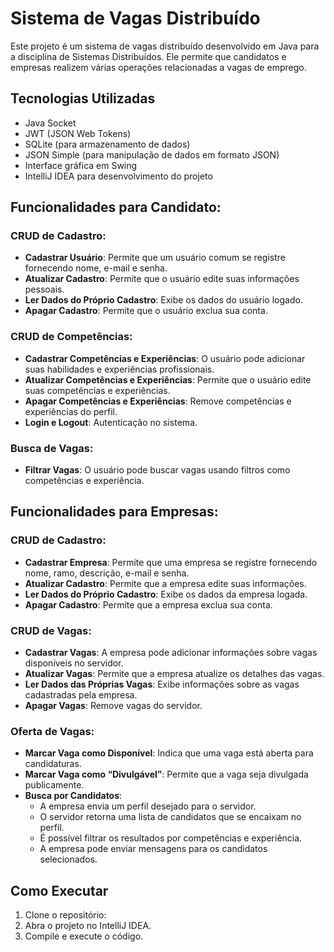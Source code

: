 # Sistema de Vagas Distribuído

Este projeto é um sistema de vagas distribuído desenvolvido em Java para a disciplina de Sistemas Distribuídos. Ele permite que candidatos e empresas realizem várias operações relacionadas a vagas de emprego.

## Tecnologias Utilizadas
- Java Socket
- JWT (JSON Web Tokens)
- SQLite (para armazenamento de dados)
- JSON Simple (para manipulação de dados em formato JSON)
- Interface gráfica em Swing
- IntelliJ IDEA para desenvolvimento do projeto

## Funcionalidades para Candidato:

### CRUD de Cadastro:
- **Cadastrar Usuário**: Permite que um usuário comum se registre fornecendo nome, e-mail e senha.
- **Atualizar Cadastro**: Permite que o usuário edite suas informações pessoais.
- **Ler Dados do Próprio Cadastro**: Exibe os dados do usuário logado.
- **Apagar Cadastro**: Permite que o usuário exclua sua conta.

### CRUD de Competências:
- **Cadastrar Competências e Experiências**: O usuário pode adicionar suas habilidades e experiências profissionais.
- **Atualizar Competências e Experiências**: Permite que o usuário edite suas competências e experiências.
- **Apagar Competências e Experiências**: Remove competências e experiências do perfil.
- **Login e Logout**: Autenticação no sistema.

### Busca de Vagas:
- **Filtrar Vagas**: O usuário pode buscar vagas usando filtros como competências e experiência.

## Funcionalidades para Empresas:

### CRUD de Cadastro:
- **Cadastrar Empresa**: Permite que uma empresa se registre fornecendo nome, ramo, descrição, e-mail e senha.
- **Atualizar Cadastro**: Permite que a empresa edite suas informações.
- **Ler Dados do Próprio Cadastro**: Exibe os dados da empresa logada.
- **Apagar Cadastro**: Permite que a empresa exclua sua conta.

### CRUD de Vagas:
- **Cadastrar Vagas**: A empresa pode adicionar informações sobre vagas disponíveis no servidor.
- **Atualizar Vagas**: Permite que a empresa atualize os detalhes das vagas.
- **Ler Dados das Próprias Vagas**: Exibe informações sobre as vagas cadastradas pela empresa.
- **Apagar Vagas**: Remove vagas do servidor.

### Oferta de Vagas:
- **Marcar Vaga como Disponível**: Indica que uma vaga está aberta para candidaturas.
- **Marcar Vaga como “Divulgável”**: Permite que a vaga seja divulgada publicamente.
- **Busca por Candidatos**:
  - A empresa envia um perfil desejado para o servidor.
  - O servidor retorna uma lista de candidatos que se encaixam no perfil.
  - É possível filtrar os resultados por competências e experiência.
  - A empresa pode enviar mensagens para os candidatos selecionados.

## Como Executar
1. Clone o repositório:
2. Abra o projeto no IntelliJ IDEA.
3. Compile e execute o código.

